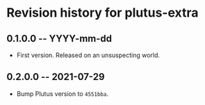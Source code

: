 # Revision history for plutus-extra

## 0.1.0.0 -- YYYY-mm-dd

* First version. Released on an unsuspecting world.

## 0.2.0.0 -- 2021-07-29

* Bump Plutus version to `4551bba`.
